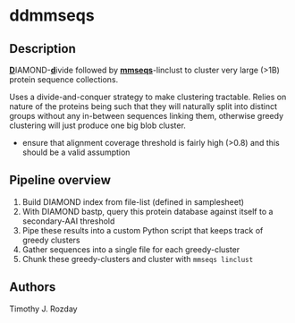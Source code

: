 # ddmmseqs

## Description

<u>**D**</u>IAMOND-<u>**d**</u>ivide followed by <u>**mmseqs**</u>-linclust to cluster very large (>1B) protein sequence collections.

Uses a divide-and-conquer strategy to make clustering tractable. Relies on nature of the proteins being such that they will naturally split into distinct groups without any in-between sequences linking them, otherwise greedy clustering will just produce one big blob cluster.
* ensure that alignment coverage threshold is fairly high (>0.8) and this should be a valid assumption

## Pipeline overview

1. Build DIAMOND index from file-list (defined in samplesheet)
2. With DIAMOND bastp, query this protein database against itself to a secondary-AAI threshold
3. Pipe these results into a custom Python script that keeps track of greedy clusters
4. Gather sequences into a single file for each greedy-cluster
5. Chunk these greedy-clusters and cluster with `mmseqs linclust`

## Authors

Timothy J. Rozday